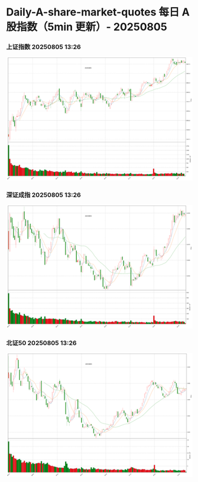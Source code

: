 
# Daily-A-share-market-quotes 每日 A 股指数（5min 更新）- 20250805

### 上证指数 20250805 13:26
![](./fig/2025/8/20250805-sh000001.png)

### 深证成指 20250805 13:26
![](./fig/2025/8/20250805-sz399001.png)

### 北证50 20250805 13:26
![](./fig/2025/8/20250805-bj899050.png)
